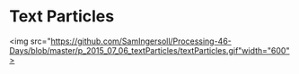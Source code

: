 # Text Particles
<img src="https://github.com/SamIngersoll/Processing-46-Days/blob/master/p_2015_07_06_textParticles/textParticles.gif"width="600">
